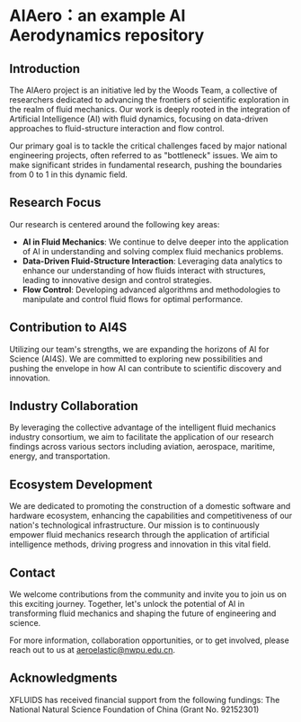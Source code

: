 # AIAero：an example AI Aerodynamics repository


## Introduction

The AIAero project is an initiative led by the Woods Team, a collective of researchers dedicated to advancing the frontiers of scientific exploration in the realm of fluid mechanics. Our work is deeply rooted in the integration of Artificial Intelligence (AI) with fluid dynamics, focusing on data-driven approaches to fluid-structure interaction and flow control.

Our primary goal is to tackle the critical challenges faced by major national engineering projects, often referred to as "bottleneck" issues. We aim to make significant strides in fundamental research, pushing the boundaries from 0 to 1 in this dynamic field.

## Research Focus

Our research is centered around the following key areas:

- **AI in Fluid Mechanics**: We continue to delve deeper into the application of AI in understanding and solving complex fluid mechanics problems.
- **Data-Driven Fluid-Structure Interaction**: Leveraging data analytics to enhance our understanding of how fluids interact with structures, leading to innovative design and control strategies.
- **Flow Control**: Developing advanced algorithms and methodologies to manipulate and control fluid flows for optimal performance.

## Contribution to AI4S

Utilizing our team's strengths, we are expanding the horizons of AI for Science (AI4S). We are committed to exploring new possibilities and pushing the envelope in how AI can contribute to scientific discovery and innovation.

## Industry Collaboration

By leveraging the collective advantage of the intelligent fluid mechanics industry consortium, we aim to facilitate the application of our research findings across various sectors including aviation, aerospace, maritime, energy, and transportation.

## Ecosystem Development

We are dedicated to promoting the construction of a domestic software and hardware ecosystem, enhancing the capabilities and competitiveness of our nation's technological infrastructure.
Our mission is to continuously empower fluid mechanics research through the application of artificial intelligence methods, driving progress and innovation in this vital field.

## Contact

We welcome contributions from the community and invite you to join us on this exciting journey. Together, let's unlock the potential of AI in transforming fluid mechanics and shaping the future of engineering and science.

For more information, collaboration opportunities, or to get involved, please reach out to us at [aeroelastic@nwpu.edu.cn](mailto:aeroelastic@nwpu.edu.cn).

## Acknowledgments

XFLUIDS has received financial support from the following fundings:
The National Natural Science Foundation of China (Grant No. 92152301)
